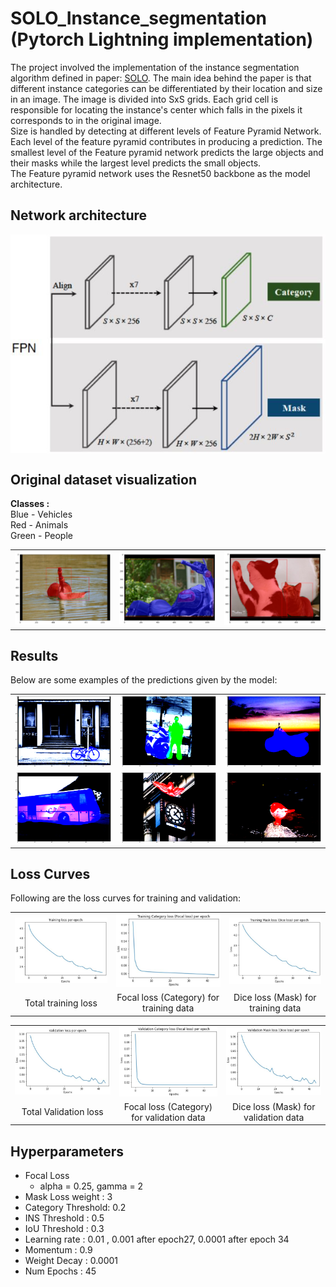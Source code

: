 # SOLO_Instance_segmentation (Pytorch Lightning implementation)

The project involved the implementation of the instance segmentation algorithm defined in paper: [SOLO](https://arxiv.org/abs/1912.04488). The main idea behind the paper is that different instance categories can be differentiated by their location and size in an image. The image is divided into SxS grids. Each grid cell is responsible for locating the instance's center which falls in the pixels it corresponds to in the original image. <br>
Size is handled by detecting at different levels of Feature Pyramid Network. Each level of the feature pyramid contributes in producing a prediction. The smallest level of the Feature pyramid network predicts the large objects and their masks while the largest level predicts the small objects. <br>
The Feature pyramid network uses the Resnet50 backbone as the model architecture.

## Network architecture

<img src="./Results/fpn_model.JPG" align = "center">

## Original dataset visualization

<b>Classes :</b> <br>
  Blue - Vehicles<br>
  Red - Animals<br>
  Green - People
  
<table>
  <tr>
      <td align = "center"> <img src="./Results/o2.JPG"> </td>
      <td align = "center"> <img src="./Results/o3.JPG"> </td>
      <td align = "center"> <img src="./Results/o4.JPG"> </td>
  </tr>
</table>

## Results

Below are some examples of the predictions given by the model:

<table>
  <tr>
      <td align = "center"> <img src="./Results/first0.png"> </td>
      <td align = "center"> <img src="./Results/first1.png"> </td>
      <td align = "center"> <img src="./Results/first2.png"> </td>
  </tr>
  <tr>
      <td align = "center"> <img src="./Results/first3.png"></td>
      <td align = "center"> <img src="./Results/first4.png"> </td>
      <td align = "center"> <img src="./Results/first5.png"> </td>
  </tr>
</table>

## Loss Curves

Following are the loss curves for training and validation:

<table>
  <tr>
      <td align = "center"> <img src="./Results/Training_loss.JPG"> </td>
      <td align = "center"> <img src="./Results/Training_focal_loss.JPG"> </td>
      <td align = "center"> <img src="./Results/Training_mask_loss.JPG"> </td>
  </tr>
  <tr>
      <td align = "center"> Total training loss</td>
      <td align = "center"> Focal loss (Category) for training data </td>
      <td align = "center"> Dice loss (Mask) for training data </td>
  </tr>
</table>

<table>
  <tr>
      <td align = "center"> <img src="./Results/Validation_loss.JPG"> </td>
      <td align = "center"> <img src="./Results/Validation_category_loss.JPG"> </td>
      <td align = "center"> <img src="./Results/Validation_mask_loss.JPG"> </td>
  </tr>
  <tr>
      <td align = "center"> Total Validation loss</td>
      <td align = "center"> Focal loss (Category) for validation data </td>
      <td align = "center"> Dice loss (Mask) for validation data </td>
  </tr>
</table>

## Hyperparameters 
* Focal Loss
    * alpha = 0.25, gamma = 2
* Mask Loss weight : 3
* Category Threshold:  0.2
* INS Threshold         : 0.5
* IoU Threshold         : 0.3 
* Learning rate         : 0.01 , 0.001 after epoch27, 0.0001 after epoch 34
* Momentum              : 0.9
* Weight Decay          : 0.0001
* Num Epochs            : 45

